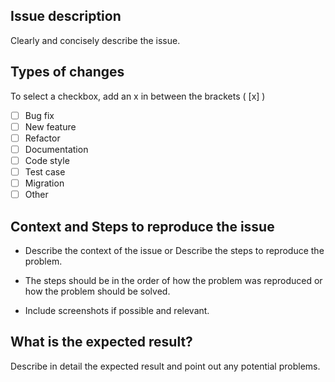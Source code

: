 ## Issue description

Clearly and concisely describe the issue.

## Types of changes

To select a checkbox, add an x in between the brackets ( [x] )

- [ ] Bug fix
- [ ] New feature
- [ ] Refactor
- [ ] Documentation
- [ ] Code style
- [ ] Test case
- [ ] Migration
- [ ] Other

## Context and Steps to reproduce the issue

- Describe the context of the issue or Describe the steps to reproduce the problem.

- The steps should be in the order of how the problem was reproduced or how the problem should be solved.

- Include screenshots if possible and relevant.

## What is the expected result?

Describe in detail the expected result and point out any potential problems.
